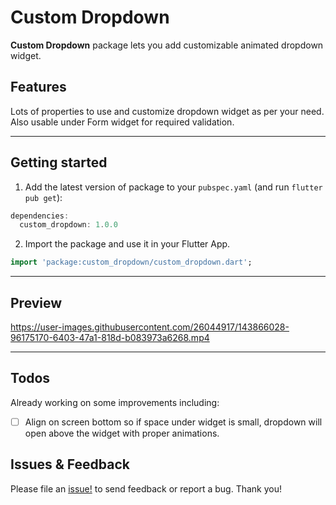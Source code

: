# Custom Dropdown
**Custom Dropdown** package lets you add customizable animated dropdown widget.

## Features
Lots of properties to use and customize dropdown widget as per your need. Also usable under Form widget for required validation.

<hr>

## Getting started

1. Add the latest version of package to your `pubspec.yaml` (and run `flutter pub get`):
```dart
dependencies:
  custom_dropdown: 1.0.0
```
2. Import the package and use it in your Flutter App.
```dart
import 'package:custom_dropdown/custom_dropdown.dart';
```
<hr>

## Preview

https://user-images.githubusercontent.com/26044917/143866028-96175170-6403-47a1-818d-b083973a6268.mp4

<hr>

## Todos
Already working on some improvements including:

- [ ] Align on screen bottom so if space under widget is small, dropdown will open above the widget with proper animations.

## Issues & Feedback
Please file an [issue!](https://github.com/AbdullahChauhan/custom-dropdown/issues) to send feedback or report a bug. Thank you!
